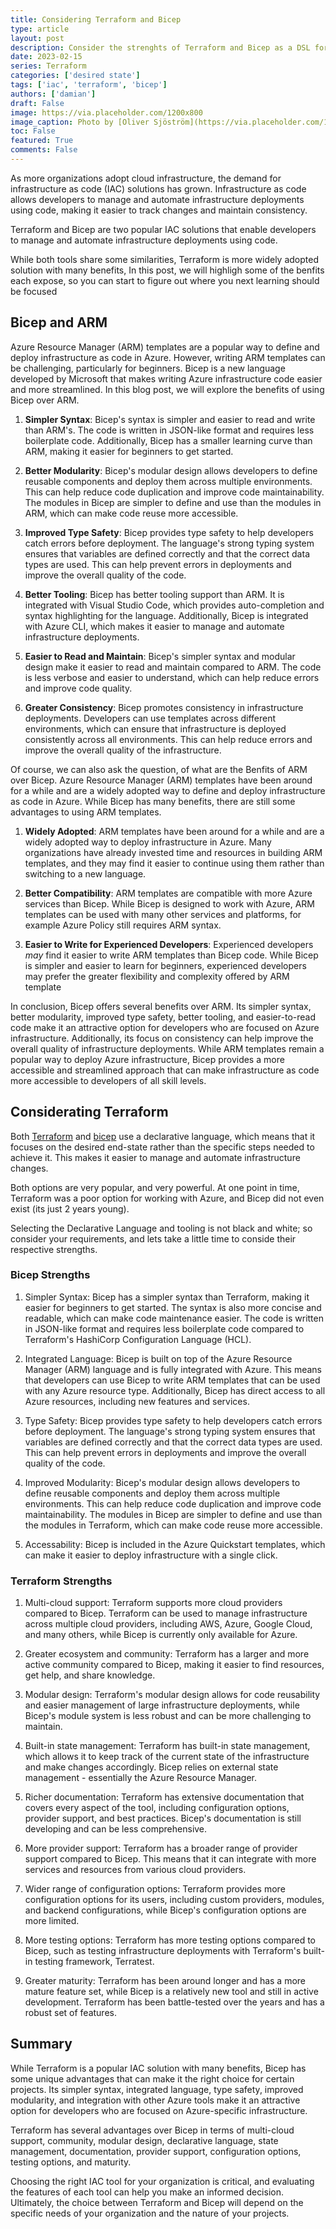 ```yaml
---
title: Considering Terraform and Bicep
type: article 
layout: post
description: Consider the strenghts of Terraform and Bicep as a DSL for cloud architecture
date: 2023-02-15
series: Terraform
categories: ['desired state']
tags: ['iac', 'terraform', 'bicep']
authors: ['damian']
draft: False
image: https://via.placeholder.com/1200x800
image_caption: Photo by [Oliver Sjöström](https://via.placeholder.com/1200x800) on [Unsplash](https://via.placeholder.com/1200x800)
toc: False
featured: True
comments: False
---
```



As more organizations adopt cloud infrastructure, the demand for infrastructure as code (IAC) solutions has grown. Infrastructure as code allows developers to manage and automate infrastructure deployments using code, making it easier to track changes and maintain consistency.

Terraform and Bicep are two popular IAC solutions that enable developers to manage and automate infrastructure deployments using code.

While both tools share some similarities, Terraform is more widely adopted solution with many benefits,  In this post, we will highligh some of the benfits each expose, so you can start to figure out where you next learning should be focused

## Bicep and ARM

Azure Resource Manager (ARM) templates are a popular way to define and deploy infrastructure as code in Azure. However, writing ARM templates can be challenging, particularly for beginners. Bicep is a new language developed by Microsoft that makes writing Azure infrastructure code easier and more streamlined. In this blog post, we will explore the benefits of using Bicep over ARM.

1. **Simpler Syntax**: Bicep's syntax is simpler and easier to read and write than ARM's. The code is written in JSON-like format and requires less boilerplate code. Additionally, Bicep has a smaller learning curve than ARM, making it easier for beginners to get started.
    
2. **Better Modularity**: Bicep's modular design allows developers to define reusable components and deploy them across multiple environments. This can help reduce code duplication and improve code maintainability. The modules in Bicep are simpler to define and use than the modules in ARM, which can make code reuse more accessible.
    
3. **Improved Type Safety**: Bicep provides type safety to help developers catch errors before deployment. The language's strong typing system ensures that variables are defined correctly and that the correct data types are used. This can help prevent errors in deployments and improve the overall quality of the code.
    
4. **Better Tooling**: Bicep has better tooling support than ARM. It is integrated with Visual Studio Code, which provides auto-completion and syntax highlighting for the language. Additionally, Bicep is integrated with Azure CLI, which makes it easier to manage and automate infrastructure deployments.
    
5. **Easier to Read and Maintain**: Bicep's simpler syntax and modular design make it easier to read and maintain compared to ARM. The code is less verbose and easier to understand, which can help reduce errors and improve code quality.
    
6. **Greater Consistency**: Bicep promotes consistency in infrastructure deployments. Developers can use templates across different environments, which can ensure that infrastructure is deployed consistently across all environments. This can help reduce errors and improve the overall quality of the infrastructure.
    
Of course, we can also ask the question, of what are the Benfits of ARM over Bicep. Azure Resource Manager (ARM) templates have been around for a while and are a widely adopted way to define and deploy infrastructure as code in Azure. While Bicep has many benefits, there are still some advantages to using ARM templates. 

1. **Widely Adopted**: ARM templates have been around for a while and are a widely adopted way to deploy infrastructure in Azure. Many organizations have already invested time and resources in building ARM templates, and they may find it easier to continue using them rather than switching to a new language.
    
2. **Better Compatibility**: ARM templates are compatible with more Azure services than Bicep. While Bicep is designed to work with Azure, ARM templates can be used with many other services and platforms, for example Azure Policy still requires ARM syntax.

3. **Easier to Write for Experienced Developers**: Experienced developers *may* find it easier to write ARM templates than Bicep code. While Bicep is simpler and easier to learn for beginners, experienced developers may prefer the greater flexibility and complexity offered by ARM template

In conclusion, Bicep offers several benefits over ARM. Its simpler syntax, better modularity, improved type safety, better tooling, and easier-to-read code make it an attractive option for developers who are focused on Azure infrastructure. Additionally, its focus on consistency can help improve the overall quality of infrastructure deployments. While ARM templates remain a popular way to deploy Azure infrastructure, Bicep provides a more accessible and streamlined approach that can make infrastructure as code more accessible to developers of all skill levels.

## Considerating Terraform

Both [Terraform](posts/lang-terraform)  and [bicep](bicep) use a declarative language, which means that it focuses on the desired end-state rather than the specific steps needed to achieve it. This makes it easier to manage and automate infrastructure changes.

Both options are very popular, and very powerful. At one point in time, Terraform was a poor option for working with Azure, and Bicep did not even exist (its just 2 years young). 

Selecting the Declarative Language and tooling is not black and white; so consider your requirements, and lets take a little time to conside their respective strengths.

### Bicep Strengths

1.  Simpler Syntax: Bicep has a simpler syntax than Terraform, making it easier for beginners to get started. The syntax is also more concise and readable, which can make code maintenance easier. The code is written in JSON-like format and requires less boilerplate code compared to Terraform's HashiCorp Configuration Language (HCL).
    
2.  Integrated Language: Bicep is built on top of the Azure Resource Manager (ARM) language and is fully integrated with Azure. This means that developers can use Bicep to write ARM templates that can be used with any Azure resource type. Additionally, Bicep has direct access to all Azure resources, including new features and services.
    
3.  Type Safety: Bicep provides type safety to help developers catch errors before deployment. The language's strong typing system ensures that variables are defined correctly and that the correct data types are used. This can help prevent errors in deployments and improve the overall quality of the code.
    
4.  Improved Modularity: Bicep's modular design allows developers to define reusable components and deploy them across multiple environments. This can help reduce code duplication and improve code maintainability. The modules in Bicep are simpler to define and use than the modules in Terraform, which can make code reuse more accessible.
    
5. Accessability: Bicep is included in the Azure Quickstart templates, which can make it easier to deploy infrastructure with a single click.

### Terraform Strengths

1.  Multi-cloud support: Terraform supports more cloud providers compared to Bicep. Terraform can be used to manage infrastructure across multiple cloud providers, including AWS, Azure, Google Cloud, and many others, while Bicep is currently only available for Azure.
    
2.  Greater ecosystem and community: Terraform has a larger and more active community compared to Bicep, making it easier to find resources, get help, and share knowledge.
    
3.  Modular design: Terraform's modular design allows for code reusability and easier management of large infrastructure deployments, while Bicep's module system is less robust and can be more challenging to maintain.
    
4.  Built-in state management: Terraform has built-in state management, which allows it to keep track of the current state of the infrastructure and make changes accordingly. Bicep relies on external state management - essentially the Azure Resource Manager.
    
5.  Richer documentation: Terraform has extensive documentation that covers every aspect of the tool, including configuration options, provider support, and best practices. Bicep's documentation is still developing and can be less comprehensive.
    
6.  More provider support: Terraform has a broader range of provider support compared to Bicep. This means that it can integrate with more services and resources from various cloud providers.
    
7.  Wider range of configuration options: Terraform provides more configuration options for its users, including custom providers, modules, and backend configurations, while Bicep's configuration options are more limited.
    
8.  More testing options: Terraform has more testing options compared to Bicep, such as testing infrastructure deployments with Terraform's built-in testing framework, Terratest.
    
9.  Greater maturity: Terraform has been around longer and has a more mature feature set, while Bicep is a relatively new tool and still in active development. Terraform has been battle-tested over the years and has a robust set of features.

## Summary

While Terraform is a popular IAC solution with many benefits, Bicep has some unique advantages that can make it the right choice for certain projects. Its simpler syntax, integrated language, type safety, improved modularity, and integration with other Azure tools make it an attractive option for developers who are focused on Azure-specific infrastructure. 

Terraform has several advantages over Bicep in terms of multi-cloud support, community, modular design, declarative language, state management, documentation, provider support, configuration options, testing options, and maturity. 

Choosing the right IAC tool for your organization is critical, and evaluating the features of each tool can help you make an informed decision. Ultimately, the choice between Terraform and Bicep will depend on the specific needs of your organization and the nature of your projects.